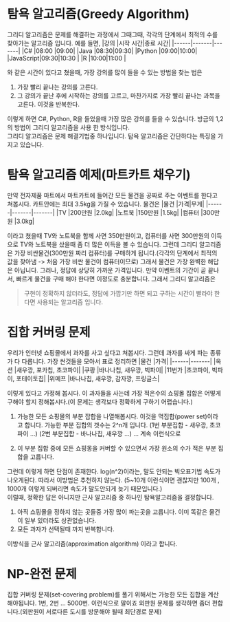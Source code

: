 # 탐욕 알고리즘(Greedy Algorithm)

그리디 알고리즘은 문제를 해결하는 과정에서 그때그때, 각각의 단계에서 최적의 수를 찾아가는 알고리즘 입니다.
예를 들면,
|강의 |시작 시간|종료 시간|
|------|-------|-------|
|C# |08:00 |09:00|
|Java |08:30|09:30|
|Python |09:00|10:00|
|JavaScript|09:30|10:30 |
|R |10:00|11:00 |

와 같은 시간이 있다고 쳤을때, 가장 강의를 많이 들을 수 있는 방법을 찾는 법은

1. 가장 빨리 끝나는 강의를 고른다.
2. 그 강의가 끝난 후에 시작하는 강의를 고르고, 마찬가지로 가장 빨리 끝나는 과목을 고른다. 이것을 반복한다.

이렇게 하면 C#, Python, R을 들었을때 가장 많은 강의를 들을 수 있습니다. 방금의 1,2의 방법이 그리디 알고리즘을 사용 한 방식입니다.
<br/>
그리디 알고리즘은 문제 해결기법중 하나입니다.
탐욕 알고리즘은 간단하다는 특징을 가지고 있습니다.

# 탐욕 알고리즘 예제(마트카트 채우기)

만약 전자제품 마트에서 마트카트에 들어간 모든 물건을 공짜로 주는 이벤트를 한다고 쳐봅시다.
카트안에는 최대 3.5kg을 가질 수 있습니다. 물건은
|물건 |가격|무게|
|------|-------|-------|
|TV     |200만원 |2.0kg|
|노트북 |150만원 |1.5kg|
|컴퓨터 |300만원 |3.0kg| 

이라고 쳤을때 TV와 노트북을 함께 사면 350만원이고, 컴퓨터를 사면 300만원의 이득으로 TV와 노트북을 샀을때 좀 더 많은 이득을 볼 수 있습니다.
그런데 그리디 알고리즘은 가장 비싼물건(300만원 짜리 컴퓨터)를 구매하게 됩니다.(각각의 단계에서 최적의 값을 찾아냄 -> 처음 가장 비싼 물건이 컴퓨터이므로)
그래서 물건은 가장 완벽한 해답은 아닙니다. 그러나, 정답에 상당히 가까운 가격입니다. 만약 이벤트의 기간이 곧 끝나서, 빠르게 물건을 구매 해야 한다면 이정도로 충분합니다.
그래서 그리디 알고리즘은
> 구현이 정확하지 않더라도, 정답에 가깝기만 하면 되고 구하는 시간이 빨라야 한다면 사용되는 알고리즘 입니다.

# 집합 커버링 문제

우리가 인터넷 쇼핑몰에서 과자를 사고 싶다고 쳐봅시다. 그런데 과자를 싸게 파는 종류가 다 다릅니다. 가장 싼것들을 모아서 표로 정리하면
|물건 |가격|
|------|-------|
|옥션 |새우깡, 포카칩, 초코파이|
|쿠팡 |바나나칩, 새우깡, 빅파이|
|11번가 |초코파이, 빅파이, 포테이토칩|
|위메프 |바나나칩, 새우깡, 감자깡, 프링글스|

이렇게 있다고 가정해 봅시다.
이 과자들을 사는데 가장 적은수의 쇼핑몰 집합은 어떻게 구해야 할지 정해봅시다.(이 문제는 생각보다 정확하게 구하기 어렵습니다.)
1. 가능한 모든 쇼핑몰의 부분 잡합을 나열해봅시다. 이것을 멱집합(power set)이라고 합니다. 가능한 부분 집합의 갯수는 2^n개 입니다.
(1번 부분집합 - 새우깡, 초코파이 ...) (2번 부분집합 - 바나나칩, 새우깡 ...) ... 계속 이런식으로

2. 이 부분 집합 중에 모든 쇼핑몽을 커버할 수 있으면서 가장 원소의 수가 적은 부분 집합을 고릅니다.

그런데 이렇게 하면 단점이 존재한다. log(n^2)이라는, 말도 안되는 빅오표기법 속도가 나오게된다.
따라서 이방법은 추천하지 않는다. (5~10개 이런식이면 괜찮지만 100개 , 1000개 이렇게 되버리면 속도가 말도안되게 늦기 때문입니다.)
<br/>
이럴때, 정확한 답은 아니지만 근사 알고리즘 중 하나인 탐욕알고리즘을 결정합니다.

1. 아직 쇼핑몰을 정하지 않는 곳들중 가장 많이 파는곳을 고릅니다. 이미 똑같은 물건이 일부 있더라도 상관없습니다.
2. 모든 과자가 선택될때 까지 반복합니다.

이방식을 근사 알고리즘(approximation algorithm) 이라고 합니다.

# NP-완전 문제

집합 커버링 문제(set-covering problem)를 풀기 위해서는 가능한 모든 집합을 계산해야됩니다.
1번, 2번 ... 5000번. 이런식으로 말이죠
외판원 문제를 생각하면 좀더 편합니다.(외판원이 서로다른 도시를 방문해야 될때 최단경로 문제)
